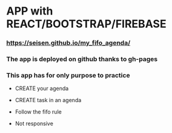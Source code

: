 # APP with REACT/BOOTSTRAP/FIREBASE

### https://seisen.github.io/my_fifo_agenda/

### The app is deployed on github thanks to gh-pages

### This app has for only purpose to practice

- CREATE your agenda

- CREATE task in an agenda

- Follow the fifo rule
 
- Not responsive
